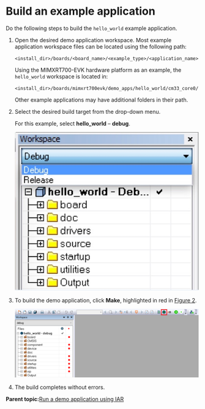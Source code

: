 # Build an example application 

Do the following steps to build the `hello_world` example application.

1.  Open the desired demo application workspace. Most example application workspace files can be located using the following path:

    ```
    <install_dir>/boards/<board_name>/<example_type>/<application_name>/iar
    ```

    Using the MIMXRT700-EVK hardware platform as an example, the `hello_world` workspace is located in:

    ```
    <install_dir>/boards/mimxrt700evk/demo_apps/hello_world/cm33_core0/iar/hello_world_cm33_core0.eww
    ```

    Other example applications may have additional folders in their path.

2.  Select the desired build target from the drop-down menu.

    For this example, select **hello\_world** – **debug**.

    ![](../images/iar_demo_build_target_selection.jpg "Demo build target selection")

3.  To build the demo application, click **Make**, highlighted in red in [Figure 2](#fig_BUILDINGDEMOAPP).

    ![](../images/iar_build_demo_app.png "Build the demo application")

4.  The build completes without errors.

**Parent topic:**[Run a demo application using IAR](../topics/run_a_demo_application_using_iar.md)

